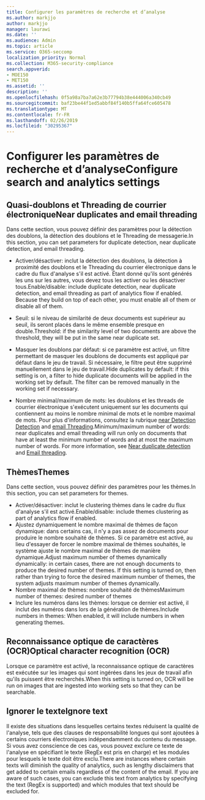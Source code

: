 ```yaml
---
title: Configurer les paramètres de recherche et d’analyse
ms.author: markjjo
author: markjjo
manager: laurawi
ms.date: ''
ms.audience: Admin
ms.topic: article
ms.service: O365-seccomp
localization_priority: Normal
ms.collection: M365-security-compliance
search.appverid:
- MOE150
- MET150
ms.assetid: ''
description: ''
ms.openlocfilehash: 0f5a98a7ba7a62e3b77794b38e444006a340cb49
ms.sourcegitcommit: baf23be44f1ed5abbf84f140b5ffa64fce605478
ms.translationtype: MT
ms.contentlocale: fr-FR
ms.lasthandoff: 02/26/2019
ms.locfileid: "30295367"
---
```

# <a name="configure-search-and-analytics-settings"></a><span data-ttu-id="24c82-102">Configurer les paramètres de recherche et d’analyse</span><span class="sxs-lookup"><span data-stu-id="24c82-102">Configure search and analytics settings</span></span>


## <a name="near-duplicates-and-email-threading"></a><span data-ttu-id="24c82-103">Quasi-doublons et Threading de courrier électronique</span><span class="sxs-lookup"><span data-stu-id="24c82-103">Near duplicates and email threading</span></span>

<span data-ttu-id="24c82-104">Dans cette section, vous pouvez définir des paramètres pour la détection des doublons, la détection des doublons et le Threading de messagerie.</span><span class="sxs-lookup"><span data-stu-id="24c82-104">In this section, you can set parameters for duplicate detection, near duplicate detection, and email threading.</span></span>

- <span data-ttu-id="24c82-p101">Activer/désactiver: inclut la détection des doublons, la détection à proximité des doublons et le Threading du courrier électronique dans le cadre du flux d'analyse s'il est activé. Étant donné qu'ils sont générés les uns sur les autres, vous devez tous les activer ou les désactiver tous.</span><span class="sxs-lookup"><span data-stu-id="24c82-p101">Enable/disable: include duplicate detection, near duplicate detection, and email threading as part of analytics flow if enabled. Because they build on top of each other, you must enable all of them or disable all of them.</span></span>

- <span data-ttu-id="24c82-107">Seuil: si le niveau de similarité de deux documents est supérieur au seuil, ils seront placés dans le même ensemble presque en double.</span><span class="sxs-lookup"><span data-stu-id="24c82-107">Threshold: if the similarity level of two documents are above the threshold, they will be put in the same near duplicate set.</span></span>

- <span data-ttu-id="24c82-p102">Masquer les doublons par défaut: si ce paramètre est activé, un filtre permettant de masquer les doublons de documents est appliqué par défaut dans le jeu de travail. Si nécessaire, le filtre peut être supprimé manuellement dans le jeu de travail.</span><span class="sxs-lookup"><span data-stu-id="24c82-p102">Hide duplicates by default: if this setting is on, a filter to hide duplicate documents will be applied in the working set by default. The filter can be removed manually in the working set if necessary.</span></span>

- <span data-ttu-id="24c82-p103">Nombre minimal/maximum de mots: les doublons et les threads de courrier électronique s'exécutent uniquement sur les documents qui contiennent au moins le nombre minimal de mots et le nombre maximal de mots. Pour plus d'informations, consultez la rubrique [near Detection Detection](near-duplicates.md) and [email Threading](email-threading.md).</span><span class="sxs-lookup"><span data-stu-id="24c82-p103">Minimum/maximum number of words: near duplicates and email threading will run only on documents that have at least the minimum number of words and at most the maximum number of words. For more information, see [Near duplicate detection](near-duplicates.md) and [Email threading](email-threading.md).</span></span>

## <a name="themes"></a><span data-ttu-id="24c82-112">Thèmes</span><span class="sxs-lookup"><span data-stu-id="24c82-112">Themes</span></span>

<span data-ttu-id="24c82-113">Dans cette section, vous pouvez définir des paramètres pour les thèmes.</span><span class="sxs-lookup"><span data-stu-id="24c82-113">In this section, you can set parameters for themes.</span></span>

- <span data-ttu-id="24c82-114">Activer/désactiver: inclut le clustering thèmes dans le cadre du flux d'analyse s'il est activé.</span><span class="sxs-lookup"><span data-stu-id="24c82-114">Enable/disable: include themes clustering as part of analytics flow if enabled.</span></span>
- <span data-ttu-id="24c82-p104">Ajustez dynamiquement le nombre maximal de thèmes de façon dynamique: dans certains cas, il n'y a pas assez de documents pour produire le nombre souhaité de thèmes. Si ce paramètre est activé, au lieu d'essayer de forcer le nombre maximal de thèmes souhaités, le système ajuste le nombre maximal de thèmes de manière dynamique.</span><span class="sxs-lookup"><span data-stu-id="24c82-p104">Adjust maximum number of themes dynamically dynamically: in certain cases, there are not enough documents to produce the desired number of themes. If this setting is turned on, then rather than trying to force the desired maximum number of themes, the system adjusts maximum number of themes dynamically.</span></span>
- <span data-ttu-id="24c82-117">Nombre maximal de thèmes: nombre souhaité de thèmes</span><span class="sxs-lookup"><span data-stu-id="24c82-117">Maximum number of themes: desired number of themes</span></span>
- <span data-ttu-id="24c82-118">Inclure les numéros dans les thèmes: lorsque ce dernier est activé, il inclut des numéros dans lors de la génération de thèmes.</span><span class="sxs-lookup"><span data-stu-id="24c82-118">Include numbers in themes: When enabled, it will include numbers in when generating themes.</span></span>  

## <a name="optical-character-recognition-ocr"></a><span data-ttu-id="24c82-119">Reconnaissance optique de caractères (OCR)</span><span class="sxs-lookup"><span data-stu-id="24c82-119">Optical character recognition (OCR)</span></span>

<span data-ttu-id="24c82-120">Lorsque ce paramètre est activé, la reconnaissance optique de caractères est exécutée sur les images qui sont ingérées dans les jeux de travail afin qu'ils puissent être recherchés.</span><span class="sxs-lookup"><span data-stu-id="24c82-120">When this setting is turned on, OCR will be run on images that are ingested into working sets so that they can be searchable.</span></span>

## <a name="ignore-text"></a><span data-ttu-id="24c82-121">Ignorer le texte</span><span class="sxs-lookup"><span data-stu-id="24c82-121">Ignore text</span></span>

<span data-ttu-id="24c82-p105">Il existe des situations dans lesquelles certains textes réduisent la qualité de l'analyse, tels que des clauses de responsabilité longues qui sont ajoutées à certains courriers électroniques indépendamment du contenu du message. Si vous avez conscience de ces cas, vous pouvez exclure ce texte de l'analyse en spécifiant le texte (RegEx est pris en charge) et les modules pour lesquels le texte doit être exclu.</span><span class="sxs-lookup"><span data-stu-id="24c82-p105">There are instances where certain texts will diminish the quality of analytics, such as lengthy disclaimers that get added to certain emails regardless of the content of the email. If you are aware of such cases, you can exclude this text from analytics by specifying the text (RegEx is supported) and which modules that text should be excluded for.</span></span>